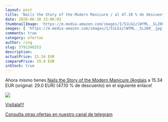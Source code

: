 ```yaml
---
layout: post
title: 'Nails the Story of the Modern Manicure / al 47.10 % de descuento'
date: 2020-06-30 15:06:03
thumbnailImage: 'https://m.media-amazon.com/images/I/51LG1zlWYML._SL200_.jpg'
images: [ 'https://m.media-amazon.com/images/I/51LG1zlWYML._SL200_.jpg' ]
comments: true
category: ofertas
author: ring
slug: 3791348353
description:
actualPrice: 15.34 EUR
comparePrice: 29.0 EUR
inStock: true
---
```


Ahora mismo tienes [Nails the Story of the Modern Manicure /Anglais](https://www.amazon.com/dp/3791348353/?tag=redken08-20) a 15.34 EUR (original: 29.0 EUR) (47.10 %  de descuento) en el siguiente enlace!

[![](https://m.media-amazon.com/images/I/51LG1zlWYML._SL200_.jpg)](https://www.amazon.com/dp/3791348353/?tag=redken08-20)

[Visítala!!!](https://www.amazon.com/dp/3791348353/?tag=redken08-20)

[Consulta otras ofertas en nuestro canal de telegram](https://t.me/s/ofertas25)
